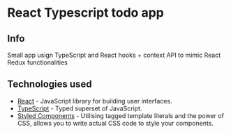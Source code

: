 # React Typescript todo app

## Info

Small app usign TypeScript and React hooks + context API to mimic React Redux functionalities

## Technologies used

- [React](https://es.reactjs.org/) - JavaScript library for building user interfaces.
- [TypeScript](https://www.typescriptlang.org/) - Typed superset of JavaScript.
- [Styled Components](https://styled-components.com/) - Utilising tagged template literals and the power of CSS, allows you to write actual CSS code to style your components.
